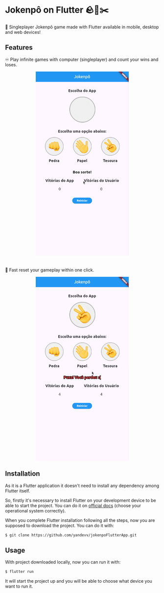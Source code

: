 # Jokenpô on Flutter 🪨📄✂️
🚀 Singleplayer Jokenpô game made with Flutter available in mobile, desktop and web devices!

## Features
♾️ Play infinite games with computer (singleplayer) and count your wins and loses.
<div style="width: 100%; display: flex; justify-content: center;">
  <img src="./assets/playingOnGame.gif" height="600" style="margin-bottom: 24px;">
</div>

🔄 Fast reset your gameplay within one click.
<div style="width: 100%; display: flex; justify-content: center;">
  <img src="./assets/fastResetGame.gif" height="600">
</div>

## Installation
As it is a Flutter application it doesn't need to install any dependency among Flutter itself.

So, firstly it's necessary to install Flutter on your development device to be able to start the project. You can do it on [official docs](https://docs.flutter.dev/get-started/install) (choose your operational system correctly).

When you complete Flutter installation following all the steps, now you are supposed to download the project. You can do it with:
```sh
$ git clone https://github.com/yandevv/jokenpoFlutterApp.git
```

## Usage
With project downloaded locally, now you can run it with:
```sh
$ flutter run
```

It will start the project up and you will be able to choose what device you want to run it.